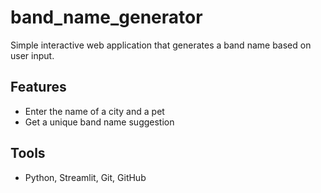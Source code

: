 # band_name_generator
 Simple interactive web application that generates a band name based on user input.
## Features
- Enter the name of a city and a pet
- Get a unique band name suggestion
## Tools
- Python, Streamlit, Git, GitHub